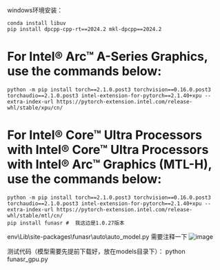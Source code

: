 windows环境安装：
```
conda install libuv
pip install dpcpp-cpp-rt==2024.2 mkl-dpcpp==2024.2
```
# For Intel® Arc™ A-Series Graphics, use the commands below:
```
python -m pip install torch==2.1.0.post3 torchvision==0.16.0.post3 torchaudio==2.1.0.post3 intel-extension-for-pytorch==2.1.40+xpu --extra-index-url https://pytorch-extension.intel.com/release-whl/stable/xpu/cn/
```
# For Intel® Core™ Ultra Processors with Intel® Core™ Ultra Processors with Intel® Arc™ Graphics (MTL-H), use the commands below:
```
python -m pip install torch==2.1.0.post3 torchvision==0.16.0.post3 torchaudio==2.1.0.post3 intel-extension-for-pytorch==2.1.40+xpu --extra-index-url https://pytorch-extension.intel.com/release-whl/stable/mtl/cn/
pip install funasr #  我这边是1.0.27版本
```

env\Lib\site-packages\funasr\auto\auto_model.py 需要注释一下
![image](https://github.com/user-attachments/assets/2e4b75d7-47b0-47c8-add7-2f6da5294296)


测试代码（模型需要先提前下载好，放在models目录下）：
python funasr_gpu.py
